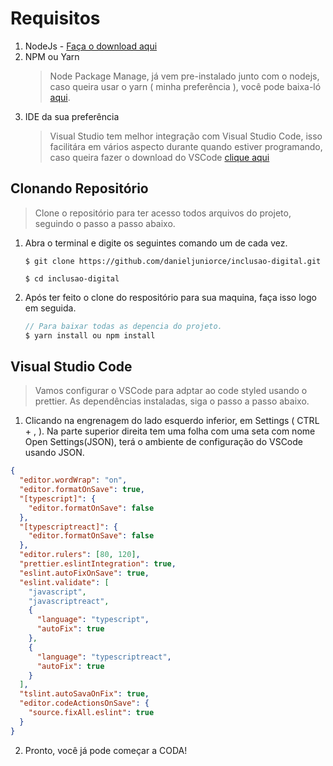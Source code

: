 # Requisitos

1. NodeJs - [Faça o download aqui](https://nodejs.org/en/)
2. NPM ou Yarn
   > Node Package Manage, já vem pre-instalado junto com o nodejs, caso queira usar o yarn ( minha preferência ), você pode baixa-ló [aqui](https://yarnpkg.com/lang/en/).
3. IDE da sua preferência
   > Visual Studio tem melhor integração com Visual Studio Code, isso facilitára em vários aspecto durante quando estiver programando, caso queira fazer o download do VSCode [clique aqui](https://code.visualstudio.com/)

## Clonando Repositório

> Clone o repositório para ter acesso todos arquivos do projeto, seguindo o passo a passo abaixo.

1. Abra o terminal e digite os seguintes comando um de cada vez.

   ```shell
   $ git clone https://github.com/danieljuniorce/inclusao-digital.git

   $ cd inclusao-digital
   ```

2. Após ter feito o clone do respositório para sua maquina, faça isso logo em seguida.
   ```js
   // Para baixar todas as depencia do projeto.
   $ yarn install ou npm install
   ```

## Visual Studio Code

> Vamos configurar o VSCode para adptar ao code styled usando o prettier. As dependências instaladas, siga o passo a passo abaixo.

1. Clicando na engrenagem do lado esquerdo inferior, em Settings ( CTRL + , ). Na parte superior direita tem uma folha com uma seta com nome Open Settings(JSON), terá o ambiente de configuração do VSCode usando JSON.

```json
{
  "editor.wordWrap": "on",
  "editor.formatOnSave": true,
  "[typescript]": {
    "editor.formatOnSave": false
  },
  "[typescriptreact]": {
    "editor.formatOnSave": false
  },
  "editor.rulers": [80, 120],
  "prettier.eslintIntegration": true,
  "eslint.autoFixOnSave": true,
  "eslint.validate": [
    "javascript",
    "javascriptreact",
    {
      "language": "typescript",
      "autoFix": true
    },
    {
      "language": "typescriptreact",
      "autoFix": true
    }
  ],
  "tslint.autoSavaOnFix": true,
  "editor.codeActionsOnSave": {
    "source.fixAll.eslint": true
  }
}
```

2. Pronto, você já pode começar a CODA!
